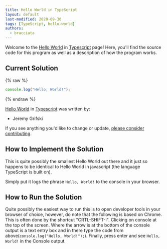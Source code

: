 ```yaml
---
title: Hello World in TypeScript
layout: default
last-modified: 2020-09-30
tags: [TypeScript, hello-world]
authors:
  - bracciata
---
```


Welcome to the [Hello World](https://sampleprograms.io/projects/hello-world) in [Typescript](https://sampleprograms.io/languages/typescript) page! Here, you'll find the source code for this program as well as a description of how the program works.

## Current Solution

{% raw %}

```typescript
console.log("Hello, World!");
```

{% endraw %}

[Hello World](https://sampleprograms.io/projects/hello-world) in [Typescript](https://sampleprograms.io/languages/typescript) was written by:

- Jeremy Grifski

If you see anything you'd like to change or update, [please consider contributing](https://github.com/TheRenegadeCoder/sample-programs).

## How to Implement the Solution

This is quite possibly the smallest Hello World out there and it just so happens to be identical to Hello World in javascript (the language TypeScript is built on). 

Simply put it logs the phrase `Hello, World!` to the console in your browser.


## How to Run the Solution


Quite possibly the easiest way to run this is to open developer tools in your browser of choice, however, do note that the following is based on Chrome. This is often done by the shortcut "CRTL-SHIFT-I". Clicking on console at the top of the screen. Where the arrow is at the bottom of the console output is a text entry box and in there type the code from above(`console.log("Hello, World!");`). Finally, press enter and see `Hello, World!` in the Console output.
